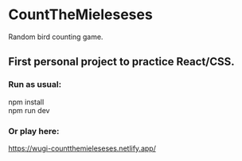 # CountTheMieleseses

Random bird counting game.

## First personal project to practice React/CSS.

### Run as usual:

npm install <br/>
npm run dev

### Or play here:
https://wugi-countthemieleseses.netlify.app/
